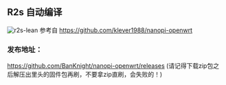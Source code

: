 ## R2s 自动编译
![r2s-lean](https://github.com/BanKnight/nanopi-openwrt/workflows/r2s-lean/badge.svg)
参考自 https://github.com/klever1988/nanopi-openwrt

### 发布地址：

https://github.com/BanKnight/nanopi-openwrt/releases 
(请记得下载zip包之后解压出里头的固件包再刷，不要拿zip直刷，会失败的！)
